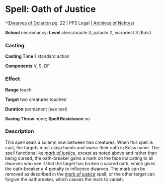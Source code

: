 # Spell: Oath of Justice

^([Dwarves of Golarion][ss-oath-of-justice] pg. 22 | PFS Legal | [Archives of Nehtys][sn-oath-of-justice])

**School** necromancy; **Level** cleric/oracle 3, paladin 2, warpriest 3 (Kols)

### Casting

**Casting Time** 1 standard action  

**Components** V, S, DF

### Effect

**Range** touch  

**Target** two creatures touched  

**Duration** permanent (see text)  

**Saving Throw** none; **Spell Resistance** no

### Description

This spell seals a solemn vow between two creatures. When this spell is cast, the targets must clasp hands and swear their oath in Kolss name. The spell functions like _[mark of justice]_, except as noted above and rather than being cursed, the oath-breaker gains a mark on the face indicating to all dwarves who see it that the target has broken a sacred oath, which gives the oath-breaker a 4 penalty to influence dwarves. The mark can be removed as described in the _[mark of justice]_ spell, or the other target can forgive the oathbreaker, which causes the mark to vanish.

[ss-oath-of-justice]: http://paizo.com/store/downloads/p
[sn-oath-of-justice]: http://www.archivesofnethys.com/SpellDisplay.aspx?ItemName=Oath%20of%20Justice
[mark of justice]: http://www.archivesofnethys.com/SpellDisplay.aspx?ItemName=mark%20of%20justice